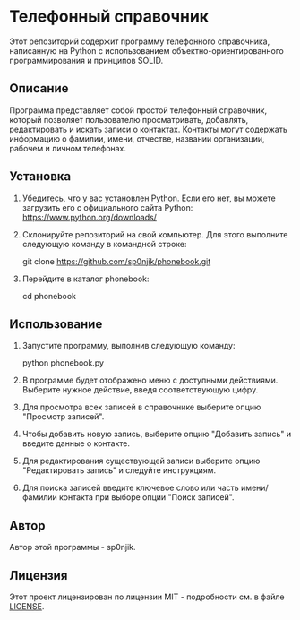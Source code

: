 # Телефонный справочник

Этот репозиторий содержит программу телефонного справочника, написанную на Python с использованием объектно-ориентированного программирования и принципов SOLID.

## Описание

Программа представляет собой простой телефонный справочник, который позволяет пользователю просматривать, добавлять, редактировать и искать записи о контактах. Контакты могут содержать информацию о фамилии, имени, отчестве, названии организации, рабочем и личном телефонах.

## Установка

1. Убедитесь, что у вас установлен Python. Если его нет, вы можете загрузить его с официального сайта Python: https://www.python.org/downloads/
2. Склонируйте репозиторий на свой компьютер. Для этого выполните следующую команду в командной строке:
   
   git clone https://github.com/sp0njik/phonebook.git
   
3. Перейдите в каталог phonebook:
   
   cd phonebook
   

## Использование

1. Запустите программу, выполнив следующую команду:
   
   python phonebook.py
   
2. В программе будет отображено меню с доступными действиями. Выберите нужное действие, введя соответствующую цифру.
3. Для просмотра всех записей в справочнике выберите опцию "Просмотр записей".
4. Чтобы добавить новую запись, выберите опцию "Добавить запись" и введите данные о контакте.
5. Для редактирования существующей записи выберите опцию "Редактировать запись" и следуйте инструкциям.
6. Для поиска записей введите ключевое слово или часть имени/фамилии контакта при выборе опции "Поиск записей".

## Автор

Автор этой программы - sp0njik.

## Лицензия

Этот проект лицензирован по лицензии MIT - подробности см. в файле [LICENSE](LICENSE).